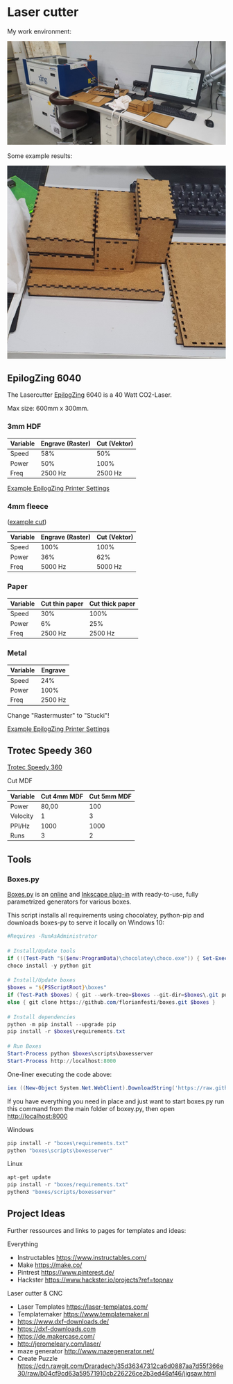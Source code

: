 # Laser cutter

My work environment:

![LaserCutter](_LaserCutter.jpg)

Some example results:

![LaserCutterResults](_LaserCutterResults.jpg)

## EpilogZing 6040

The Lasercutter [EpilogZing](https://www.epiloglaser.de/) 6040 is a 40 Watt CO2-Laser.

Max size: 600mm x 300mm.

### 3mm HDF

| Variable | Engrave (Raster) | Cut (Vektor) |
|----------|------------------|--------------|
| Speed    | 58%              | 50%          |
| Power    | 50%              | 100%         |
| Freq     | 2500 Hz          | 2500 Hz      |

[Example EpilogZing Printer Settings](_epilog-zing-printer-settings.png)

### 4mm fleece

([example cut](_fleece_example_cut.png))

| Variable | Engrave (Raster) | Cut (Vektor) |
|----------|------------------|--------------|
| Speed    | 100%             | 100%         |
| Power    | 36%              | 62%          |
| Freq     | 5000 Hz          | 5000 Hz      |

### Paper

| Variable | Cut thin paper | Cut thick paper |
|----------|----------------|-----------------|
| Speed    | 30%            | 100%            |
| Power    | 6%             | 25%             |
| Freq     | 2500 Hz        | 2500 Hz         |

### Metal

| Variable | Engrave |
|----------|---------|
| Speed    | 24%     |
| Power    | 100%    |
| Freq     | 2500 Hz |

Change "Rastermuster" to "Stucki"!

[Example EpilogZing Printer Settings](_epilog-zing-printer-settings-alu-engrave.jpg)

## Trotec Speedy 360

[Trotec Speedy 360](https://www.troteclaser.com)

Cut MDF

| Variable | Cut 4mm MDF | Cut 5mm MDF |
|----------|-------------|-------------|
| Power    | 80,00       | 100         |
| Velocity | 1           | 3           |
| PPI/Hz   | 1000        | 1000        |
| Runs     | 3           | 2           |

## Tools

### Boxes.py

[Boxes.py](https://github.com/florianfesti/boxes) is an [online](https://www.festi.info/boxes.py/index.html) and [Inkscape plug-in](https://github.com/florianfesti/boxes) with ready-to-use, fully parametrized generators for various boxes.

This script installs all requirements using chocolatey, python-pip and downloads boxes-py to serve it locally on Windows 10:

``` ps1 title="run_boxes-py.ps1"
#Requires -RunAsAdministrator

# Install/Update tools
if (!(Test-Path "$($env:ProgramData)\chocolatey\choco.exe")) { Set-ExecutionPolicy Bypass -Scope Process -Force; [System.Net.ServicePointManager]::SecurityProtocol = [System.Net.ServicePointManager]::SecurityProtocol -bor 3072; iex ((New-Object System.Net.WebClient).DownloadString('https://chocolatey.org/install.ps1')) }
choco install -y python git

# Install/Update boxes
$boxes = "${PSScriptRoot}\boxes" 
if (Test-Path $boxes) { git --work-tree=$boxes --git-dir=$boxes\.git pull }
else { git clone https://github.com/florianfesti/boxes.git $boxes } 

# Install dependencies
python -m pip install --upgrade pip 
pip install -r $boxes\requirements.txt

# Run Boxes
Start-Process python $boxes\scripts\boxesserver
Start-Process http://localhost:8000
```

One-liner executing the code above:

``` ps1
iex ((New-Object System.Net.WebClient).DownloadString('https://raw.githubusercontent.com/FullByte/scripts/main/powershell/boxes.py/start_boxes.ps1'))
```

If you have everything you need in place and just want to start boxes.py run this command from the main folder of boxey.py, then  open <http://localhost:8000>

Windows

``` py
pip install -r "boxes\requirements.txt"
python "boxes\scripts\boxesserver"
```

Linux

``` py
apt-get update
pip install -r "boxes/requirements.txt"
python3 "boxes/scripts/boxesserver"
```

## Project Ideas

Further ressources and links to pages for templates and ideas:

Everything

- Instructables <https://www.instructables.com/>
- Make <https://make.co/>
- Pintrest <https://www.pinterest.de/>
- Hackster <https://www.hackster.io/projects?ref=topnav>

Laser cutter & CNC

- Laser Templates <https://laser-templates.com/>
- Templatemaker <https://www.templatemaker.nl>
- <https://www.dxf-downloads.de/>
- <https://dxf-downloads.com>
- <https://de.makercase.com/>
- <http://jeromeleary.com/laser/>
- maze generator <http://www.mazegenerator.net/>
- Create Puzzle <https://cdn.rawgit.com/Draradech/35d36347312ca6d0887aa7d55f366e30/raw/b04cf9cd63a59571910cb226226ce2b3ed46af46/jigsaw.html>
